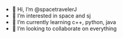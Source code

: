 - 👋 Hi, I’m @spacetravelerJ
- 👀 I’m interested in space and sj
- 🌱 I’m currently learning c++, python, java
- 💞️ I’m looking to collaborate on everything

<!---
spacetravelerJ/spacetravelerJ is a ✨ special ✨ repository because its `README.md` (this file) appears on your GitHub profile.
You can click the Preview link to take a look at your changes.
--->
